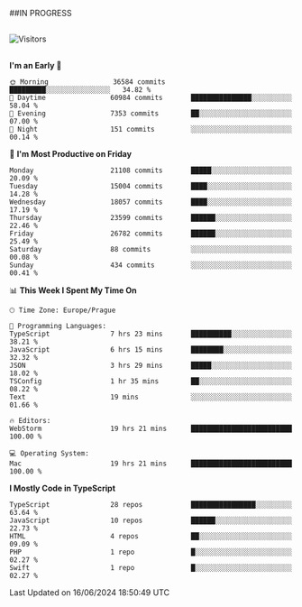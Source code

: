 ##IN PROGRESS
##
![Visitors](https://komarev.com/ghpvc/?username=petrbui&style=for-the-badge&label=Visitors+👀)



##
<!--
[![My GitHub stats](https://github-readme-stats.vercel.app/api?username=petrbui&theme=github_dark)](https://github.com/anuraghazra/github-readme-stats)

[![My wakatime stats](https://github-readme-stats.vercel.app/api/wakatime?username=petrbui&theme=github_dark)](https://github.com/anuraghazra/github-readme-stats)
-->
<!--START_SECTION:waka-->
**I'm an Early 🐤** 

```text
🌞 Morning                36584 commits       █████████░░░░░░░░░░░░░░░░   34.82 % 
🌆 Daytime                60984 commits       ███████████████░░░░░░░░░░   58.04 % 
🌃 Evening                7353 commits        ██░░░░░░░░░░░░░░░░░░░░░░░   07.00 % 
🌙 Night                  151 commits         ░░░░░░░░░░░░░░░░░░░░░░░░░   00.14 % 
```
📅 **I'm Most Productive on Friday** 

```text
Monday                   21108 commits       █████░░░░░░░░░░░░░░░░░░░░   20.09 % 
Tuesday                  15004 commits       ████░░░░░░░░░░░░░░░░░░░░░   14.28 % 
Wednesday                18057 commits       ████░░░░░░░░░░░░░░░░░░░░░   17.19 % 
Thursday                 23599 commits       ██████░░░░░░░░░░░░░░░░░░░   22.46 % 
Friday                   26782 commits       ██████░░░░░░░░░░░░░░░░░░░   25.49 % 
Saturday                 88 commits          ░░░░░░░░░░░░░░░░░░░░░░░░░   00.08 % 
Sunday                   434 commits         ░░░░░░░░░░░░░░░░░░░░░░░░░   00.41 % 
```


📊 **This Week I Spent My Time On** 

```text
🕑︎ Time Zone: Europe/Prague

💬 Programming Languages: 
TypeScript               7 hrs 23 mins       ██████████░░░░░░░░░░░░░░░   38.21 % 
JavaScript               6 hrs 15 mins       ████████░░░░░░░░░░░░░░░░░   32.32 % 
JSON                     3 hrs 29 mins       █████░░░░░░░░░░░░░░░░░░░░   18.02 % 
TSConfig                 1 hr 35 mins        ██░░░░░░░░░░░░░░░░░░░░░░░   08.22 % 
Text                     19 mins             ░░░░░░░░░░░░░░░░░░░░░░░░░   01.66 % 

🔥 Editors: 
WebStorm                 19 hrs 21 mins      █████████████████████████   100.00 % 

💻 Operating System: 
Mac                      19 hrs 21 mins      █████████████████████████   100.00 % 
```

**I Mostly Code in TypeScript** 

```text
TypeScript               28 repos            ████████████████░░░░░░░░░   63.64 % 
JavaScript               10 repos            ██████░░░░░░░░░░░░░░░░░░░   22.73 % 
HTML                     4 repos             ██░░░░░░░░░░░░░░░░░░░░░░░   09.09 % 
PHP                      1 repo              █░░░░░░░░░░░░░░░░░░░░░░░░   02.27 % 
Swift                    1 repo              █░░░░░░░░░░░░░░░░░░░░░░░░   02.27 % 
```




 Last Updated on 16/06/2024 18:50:49 UTC
<!--END_SECTION:waka-->
